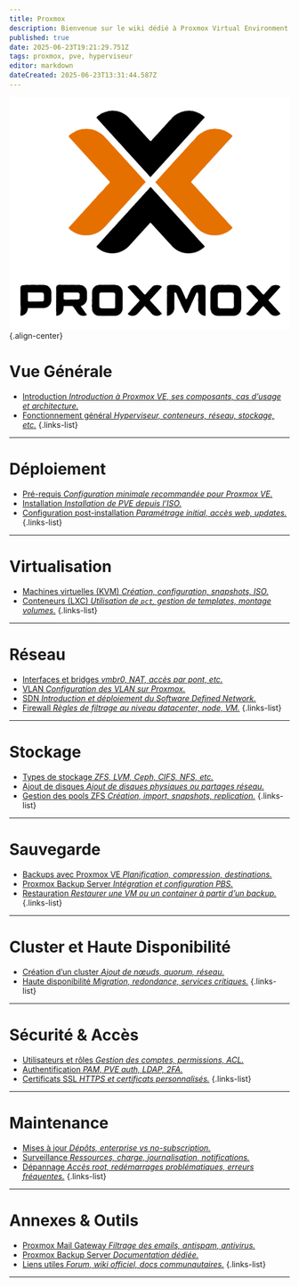 ```yaml
---
title: Proxmox
description: Bienvenue sur le wiki dédié à Proxmox Virtual Environment.   Ce guide s'adresse à ceux qui veulent comprendre, déployer et administrer leur infrastructure Proxmox, du simple serveur standalone au cluster haute dispo.
published: true
date: 2025-06-23T19:21:29.751Z
tags: proxmox, pve, hyperviseur
editor: markdown
dateCreated: 2025-06-23T13:31:44.587Z
---
```


![proxmox_logo_transparent.png](/proxmox/proxmox_logo_transparent.png){.align-center}

# Vue Générale


- [Introduction *Introduction à Proxmox VE, ses composants, cas d’usage et architecture.*](/Proxmox/Introduction)
- [Fonctionnement général *Hyperviseur, conteneurs, réseau, stockage, etc.*](/Proxmox/vue-generale/fonctionnement)
{.links-list}

---

# Déploiement

- [Pré-requis *Configuration minimale recommandée pour Proxmox VE.*](/Proxmox/deploiement/prerequis)
- [Installation *Installation de PVE depuis l’ISO.*](/Proxmox/deploiement/installation)
- [Configuration post-installation *Paramétrage initial, accès web, updates.*](/Proxmox/deploiement/post-install)
{.links-list}

---

# Virtualisation

- [Machines virtuelles (KVM) *Création, configuration, snapshots, ISO.*](/Proxmox/virtualisation/kvm)
- [Conteneurs (LXC) *Utilisation de `pct`, gestion de templates, montage volumes.*](/Proxmox/virtualisation/lxc)
{.links-list}

---

# Réseau

- [Interfaces et bridges *vmbr0, NAT, accès par pont, etc.*](/Proxmox/reseau/bridges)
- [VLAN *Configuration des VLAN sur Proxmox.*](/Proxmox/reseau/vlan)
- [SDN *Introduction et déploiement du Software Defined Network.*](/Proxmox/reseau/sdn)
- [Firewall *Règles de filtrage au niveau datacenter, node, VM.*](/Proxmox/reseau/firewall)
{.links-list}

---

# Stockage

- [Types de stockage *ZFS, LVM, Ceph, CIFS, NFS, etc.*](/Proxmox/stockage/types)
- [Ajout de disques *Ajout de disques physiques ou partages réseau.*](/Proxmox/stockage/disques)
- [Gestion des pools ZFS *Création, import, snapshots, replication.*](/Proxmox/stockage/zfs)
{.links-list}

---

# Sauvegarde

- [Backups avec Proxmox VE *Planification, compression, destinations.*](/Proxmox/sauvegarde/backup-pve)
- [Proxmox Backup Server *Intégration et configuration PBS.*](/Proxmox/sauvegarde/pbs)
- [Restauration *Restaurer une VM ou un container à partir d’un backup.*](/Proxmox/sauvegarde/restauration)
{.links-list}

---

# Cluster et Haute Disponibilité

- [Création d’un cluster *Ajout de nœuds, quorum, réseau.*](/Proxmox/cluster/creation)
- [Haute disponibilité *Migration, redondance, services critiques.*](/Proxmox/cluster/ha)
{.links-list}

---

# Sécurité & Accès

- [Utilisateurs et rôles *Gestion des comptes, permissions, ACL.*](/Proxmox/securite/utilisateurs)
- [Authentification *PAM, PVE auth, LDAP, 2FA.*](/Proxmox/securite/authentification)
- [Certificats SSL *HTTPS et certificats personnalisés.*](/Proxmox/securite/certificats)
{.links-list}

---

# Maintenance

- [Mises à jour *Dépôts, enterprise vs no-subscription.*](/Proxmox/maintenance/mises-a-jour)
- [Surveillance *Ressources, charge, journalisation, notifications.*](/Proxmox/maintenance/surveillance)
- [Dépannage *Accès root, redémarrages problématiques, erreurs fréquentes.*](/Proxmox/maintenance/depannage)
{.links-list}

---

# Annexes & Outils

- [Proxmox Mail Gateway *Filtrage des emails, antispam, antivirus.*](/Proxmox/annexes/pmg)
- [Proxmox Backup Server *Documentation dédiée.*](/Proxmox/annexes/pbs)
- [Liens utiles *Forum, wiki officiel, docs communautaires.*](/Proxmox/annexes/liens)
{.links-list}

---